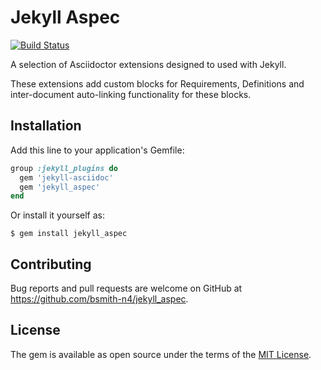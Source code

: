# Jekyll Aspec

[![Build Status](https://travis-ci.org/bsmith-n4/jekyll_aspec.svg?branch=master)](https://travis-ci.org/bsmith-n4/jekyll_aspec)

A selection of Asciidoctor extensions designed to used with Jekyll. 

These extensions add custom blocks for Requirements, Definitions and inter-document auto-linking functionality for these blocks.

## Installation

Add this line to your application's Gemfile:

```ruby
group :jekyll_plugins do
  gem 'jekyll-asciidoc'
  gem 'jekyll_aspec'
end
```

Or install it yourself as:

    $ gem install jekyll_aspec

## Contributing

Bug reports and pull requests are welcome on GitHub at https://github.com/bsmith-n4/jekyll_aspec.

## License

The gem is available as open source under the terms of the [MIT License](https://opensource.org/licenses/MIT).
